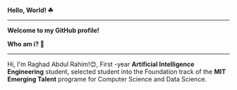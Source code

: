 **Hello, World! ☘**

---
**Welcome to my GitHub profile!**

**Who am i? 🌟**

---
Hi, I'm Raghad Abdul Rahim!😊, First -year **Artificial Intelligence Engineering** student, selected student into the Foundation track of the **MIT Emerging Talent** programe for Computer Science and Data Science.
